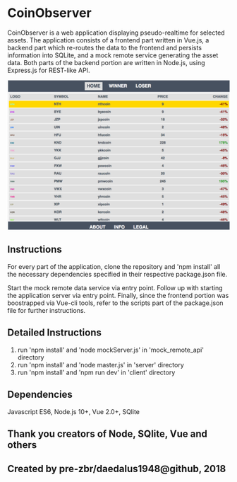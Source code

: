 # CoinObserver

CoinObserver is a web application displaying pseudo-realtime for selected assets.
The application consists of a frontend part written in Vue.js, a backend part 
which re-routes the data to the frontend and persists information into SQLite,
and a mock remote service generating the asset data. Both parts of the backend portion
are written in Node.js, using Express.js for REST-like API. 

![CoinObserver](https://github.com/daedalus1948/project_images/blob/master/CoinObserver.png)

## Instructions

For every part of the application, clone the repository and 'npm install' 
all the necessary dependencies specified in their respective package.json file.

Start the mock remote data service via entry point.
Follow up with starting the application server via entry point.
Finally, since the frontend portion was boostrapped via Vue-cli tools,
refer to the scripts part of the package.json file for further instructions.

## Detailed Instructions

1) run 'npm install' and 'node mockServer.js' in 'mock_remote_api' directory
2) run 'npm install' and 'node master.js' in 'server' directory
3) run 'npm install' and 'npm run dev' in 'client' directory

## Dependencies

Javascript ES6, Node.js 10+, Vue 2.0+, SQlite

## Thank you creators of Node, SQlite, Vue and others 
## Created by pre-zbr/daedalus1948@github, 2018
